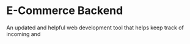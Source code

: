 # E-Commerce Backend
An updated and helpful web development tool that helps keep track of incoming and 